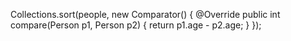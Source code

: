 Collections.sort(people, new Comparator<Person>() {
    @Override
    public int compare(Person p1, Person p2) {
        return p1.age - p2.age;
    }
});